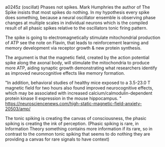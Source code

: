 a0245z
(oscillat) Phases not spikes.
Mark Humphries the author of The Spike insists that most spikes do nothing. In my hypothesis every spike does something, because a neural oscillator ensemble is observing phase changes at multiple scales in individual neurons which is the compiled result of all phasic spikes relative to the oscillators tonic firing pattern.

The spike is going to electromagnetically stimulate mitochondrial production of ATP see the note on Flavin, that leads to reinforcement learning and memory development via receptor growth & new protein synthesis.

The argument is that the magnetic field, created by the action potential spike along the axonal body, will stimulate the mitochondria to produce more ATP, aiding synaptic growth demonstrating what researchers identify as improved neurocognitive effects like memory formation.

"In addition, behavioral studies of healthy mice exposed to a 3.5-23.0 T magnetic field for two hours also found improved neurocognitive effects, which may be associated with increased calcium/calmodulin-dependent protein kinase II expression in the mouse hippocampus. "
https://neurosciencenews.com/high-static-magnetic-field-anxiety-20503/amp/

The tonic spiking is creating the canvas of consciousness, the phasic spiking is creating the ink of perception. (Phasic spiking is rare, in Information Theory something contains more information if its rare, so in contrast to the common tonic spiking that seems to do nothing they are providing a canvas for rare signals to have context)
